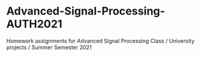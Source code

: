 # Advanced-Signal-Processing-AUTH2021
Homework assignments for Advanced Signal Processing Class / University projects / Summer Semester 2021
